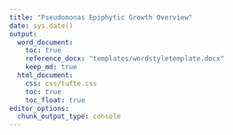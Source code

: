 ```yaml
---
title: "Pseudomonas Epiphytic Growth Overview"
date: sys.date()
output:
  word_document:
    toc: true
    reference_docx: "templates/wordstyletemplate.docx"
    keep_md: true
  html_document:
    css: css/tufte.css
    toc: true
    toc_float: true
editor_options:
  chunk_output_type: console
---
```



